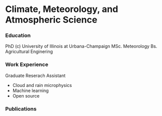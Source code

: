 # Climate, Meteorology, and Atmospheric Science

### Education

PhD (c) University of Illinois at Urbana-Champaign
MSc. Meteorology
Bs. Agricultural Enginering


### Work Experience

Graduate Reserach Assistant
  - Cloud and rain microphysics
  - Machine learning
  - Open source

### Publications



